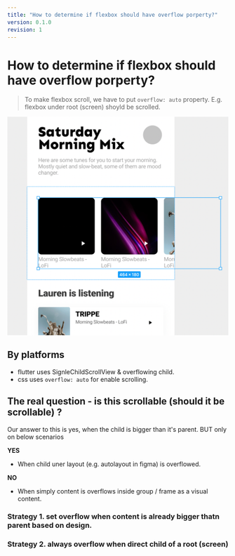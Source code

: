 ```yaml
---
title: "How to determine if flexbox should have overflow porperty?"
version: 0.1.0
revision: 1
---
```


# How to determine if flexbox should have overflow porperty?

> To make flexbox scroll, we have to put `overflow: auto` property. E.g. flexbox under root (screen) shoyld be scrolled.

![autolayout-overflow-in-figma-the-content-is-bigger-than-parent](./assets/autolayout-overflow-in-figma-the-content-is-bigger-than-parent.png)

## By platforms

- flutter uses SignleChildScrollView & overflowing child.
- css uses `overflow: auto` for enable scrolling.

## The real question - is this scrollable (should it be scrollable) ?

Our answer to this is yes, when the child is bigger than it's parent. BUT only on below scenarios

**YES**

- When child uner layout (e.g. autolayout in figma) is overflowed.

**NO**

- When simply content is overflows inside group / frame as a visual content.

### Strategy 1. set overflow when content is already bigger thatn parent based on design.

### Strategy 2. always overflow when direct child of a root (screen)
